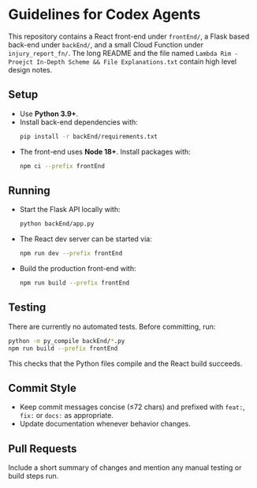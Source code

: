 # Guidelines for Codex Agents

This repository contains a React front-end under `frontEnd/`, a Flask based
back-end under `backEnd/`, and a small Cloud Function under
`injury_report_fn/`. The long README and the file named
`Lambda Rim - Proejct In-Depth Scheme && File Explanations.txt` contain high
level design notes.

## Setup
- Use **Python 3.9+**.
- Install back-end dependencies with:
  ```bash
  pip install -r backEnd/requirements.txt
  ```
- The front-end uses **Node 18+**. Install packages with:
  ```bash
  npm ci --prefix frontEnd
  ```

## Running
- Start the Flask API locally with:
  ```bash
  python backEnd/app.py
  ```
- The React dev server can be started via:
  ```bash
  npm run dev --prefix frontEnd
  ```
- Build the production front-end with:
  ```bash
  npm run build --prefix frontEnd
  ```

## Testing
There are currently no automated tests. Before committing, run:
```bash
python -m py_compile backEnd/*.py
npm run build --prefix frontEnd
```
This checks that the Python files compile and the React build succeeds.

## Commit Style
- Keep commit messages concise (≤72 chars) and prefixed with `feat:`,
  `fix:` or `docs:` as appropriate.
- Update documentation whenever behavior changes.

## Pull Requests
Include a short summary of changes and mention any manual testing or build
steps run.